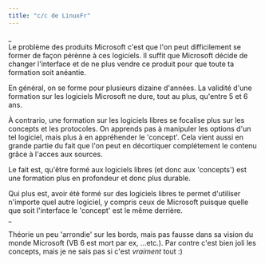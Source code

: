 ```yaml
---
title: "c/c de LinuxFr"
---
```


_  
Le problème des produits Microsoft c'est que l'on peut difficilement se former
de façon pérènne à ces logiciels. Il suffit que Microsoft décide de changer
l'interface et de ne plus vendre ce produit pour que toute ta formation soit
anéantie.

En général, on se forme pour plusieurs dizaine d'années. La validité d'une
formation sur les logiciels Microsoft ne dure, tout au plus, qu'entre 5 et 6
ans.

À contrario, une formation sur les logiciels libres se focalise plus sur les
concepts et les protocoles. On apprends pas à manipuler les options d'un tel
logiciel, mais plus à en appréhender le 'concept'. Cela vient aussi en grande
partie du fait que l'on peut en décortiquer complétement le contenu grâce à
l'acces aux sources.

Le fait est, qu'être formé aux logiciels libres (et donc aux 'concepts') est
une formation plus en profondeur et donc plus durable.

Qui plus est, avoir été formé sur des logiciels libres te permet d'utiliser
n'importe quel autre logiciel, y compris ceux de Microsoft puisque quelle que
soit l'interface le 'concept' est le même derrière.  
_

Théorie un peu 'arrondie' sur les bords, mais pas fausse dans sa vision du
monde Microsoft (VB 6 est mort par ex, ...etc.). Par contre c'est bien joli
les concepts, mais je ne sais pas si c'est *vraiment* tout :)

